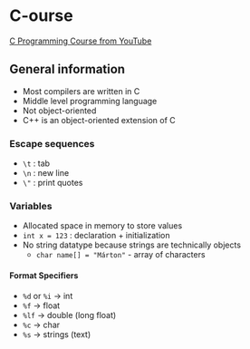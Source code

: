 # C-ourse
[C Programming Course from YouTube](https://www.youtube.com/watch?v=87SH2Cn0s9A&list=LL&index=7&)


## General information
- Most compilers are written in C
- Middle level programming language
- Not object-oriented
- C++ is an object-oriented extension of C

### Escape sequences
- `\t` : tab
- `\n` : new line
- `\"` : print quotes

### Variables
- Allocated space in memory to store values
- `int x = 123` : declaration + initialization
- No string datatype because strings are technically objects
    - `char name[] = "Márton"` - array of characters

#### Format Specifiers
- `%d` or `%i`  → int	
- `%f`          → float	
- `%lf`         → double (long float)	
- `%c`          → char	
- `%s`          → strings (text)

